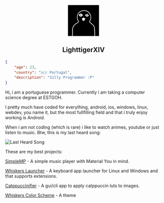 <div align="center">

<img src="pfp.webp" width="100">

## LighttigerXIV
</div>

```json
{
    "age": 23,
    "country": "🇵🇹 Portugal",
    "description": "Silly Programmer :P"
}
```

Hi, i am a portuguese programmer. Currently i am taking a computer science degree at ESTGOH.

I pretty much have coded for everything, android, ios, windows, linux, webdev, you name it, but the most fullfilling field and that i truly enjoy working is Android.

When i am not coding (which is rare) i like to watch animes, youtube or just listen to music. Btw, this is my last heard song:

![Last Heard Song](https://lastfm-recently-played.vercel.app/api?user=lighttigerXIV&count=1&bg_color=0E0600)

These are my best projects:

[SimpleMP](https://github.com/lighttigerXIV/SimpleMP-Compose) - A simple music player with Material You in mind.

[Whiskers Launcher](https://github.com/lighttigerXIV/whiskers-launcher) - A keyboard app launcher for Linux and Windows and that supports extensions. 

[Catppuccinifier](https://github.com/lighttigerXIV/catppuccinifier) - A gui/cli app to apply catppuccin luts to images.

[Whiskers Color Scheme](https://github.com/Whiskers-Color-Scheme) - A theme
